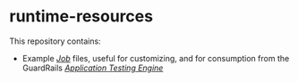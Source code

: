 # runtime-resources

This repository contains:

* Example [_Job_](https://docs.guardrails.io/docs/glossary#job) files, useful for customizing, and for consumption from the GuardRails [_Application Testing Engine_](https://docs.guardrails.io/docs/glossary#application-testing-engine)


